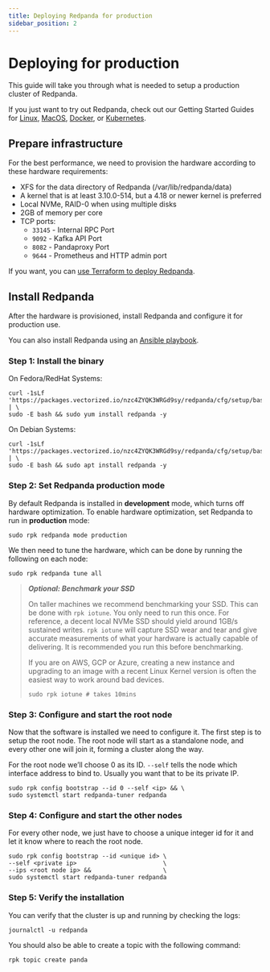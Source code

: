 ```yaml
---
title: Deploying Redpanda for production
sidebar_position: 2
---
```


# Deploying for production

This guide will take you through what is needed to setup a production cluster
of Redpanda.

If you just want to try out Redpanda, check out our Getting Started Guides for
[Linux](/docs/getting-started/quick-start-linux), [MacOS](/docs/getting-started/quick-start-macos),
[Docker](/docs/getting-started/quick-start-docker), or [Kubernetes](/docs/getting-started/quick-start-kubernetes).

## Prepare infrastructure

For the best performance, we need to provision the hardware according to these hardware requirements:

- XFS for the data directory of Redpanda (/var/lib/redpanda/data)
- A kernel that is at least 3.10.0-514, but a 4.18 or newer kernel is preferred
- Local NVMe, RAID-0 when using multiple disks
- 2GB of memory per core
- TCP ports:
  - `33145` - Internal RPC Port
  - `9092` - Kafka API Port
  - `8082` - Pandaproxy Port
  - `9644` - Prometheus and HTTP admin port

If you want, you can [use Terraform to deploy Redpanda](/docs/deploy-self-hosted/production-deployment-automation).

## Install Redpanda

After the hardware is provisioned, install Redpanda and configure it for production use.

You can also install Redpanda using an [Ansible playbook](/docs/deploy-self-hosted/production-deployment-automation).

### Step 1: Install the binary

On Fedora/RedHat Systems:

```
curl -1sLf 'https://packages.vectorized.io/nzc4ZYQK3WRGd9sy/redpanda/cfg/setup/bash.rpm.sh' | \
sudo -E bash && sudo yum install redpanda -y
```

On Debian Systems:

```
curl -1sLf 'https://packages.vectorized.io/nzc4ZYQK3WRGd9sy/redpanda/cfg/setup/bash.deb.sh' | \
sudo -E bash && sudo apt install redpanda -y
```

### Step 2: Set Redpanda production mode

By default Redpanda is installed in **development** mode, which turns off hardware optimization.
To enable hardware optimization, set Redpanda to run in **production** mode:

```
sudo rpk redpanda mode production
```

We then need to tune the hardware, which can be done by running the following
on each node:

```
sudo rpk redpanda tune all
```

> **_Optional: Benchmark your SSD_**
>
> On taller machines we recommend benchmarking your SSD. This can be done
> with `rpk iotune`. You only need to run this once. For reference, a decent
> local NVMe SSD should yield around 1GB/s sustained writes.
> `rpk iotune` will capture SSD wear and tear and give accurate measurements
> of what your hardware is actually capable of delivering. It is recommended
> you run this before benchmarking.
>
> If you are on AWS, GCP or Azure, creating a new instance and upgrading to
> an image with a recent Linux Kernel version is often the easiest way to
> work around bad devices.
>
> ```
> sudo rpk iotune # takes 10mins
> ```

### Step 3: Configure and start the root node

Now that the software is installed we need to configure it. The first step is
to setup the root node. The root node will start as a standalone node, and
every other one will join it, forming a cluster along the way.

For the root node we’ll choose 0 as its ID. `--self` tells the node which interface address to bind to. Usually you want that to be its private IP.

```
sudo rpk config bootstrap --id 0 --self <ip> && \
sudo systemctl start redpanda-tuner redpanda
```

### Step 4: Configure and start the other nodes

For every other node, we just have to choose a unique integer id for it and let
it know where to reach the root node.

```
sudo rpk config bootstrap --id <unique id> \
--self <private ip>                        \
--ips <root node ip> &&                    \
sudo systemctl start redpanda-tuner redpanda
```

### Step 5: Verify the installation

You can verify that the cluster is up and running by checking the logs:

```
journalctl -u redpanda
```

You should also be able to create a topic with the following command:

```
rpk topic create panda
```